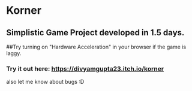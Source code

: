 # Korner

## Simplistic Game Project developed in 1.5 days.

##Try turning on "Hardware Acceleration" in your browser if the game is laggy.

### Try it out here: https://divyamgupta23.itch.io/korner

also let me know about bugs :D
